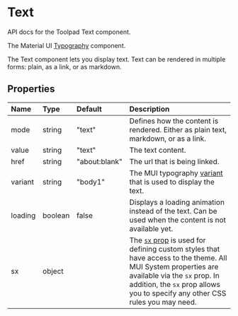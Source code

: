<!-- This file has been auto-generated using `yarn docs:build:api`. -->

# Text

<p class="description">API docs for the Toolpad Text component.</p>

The Material UI [Typography](https://mui.com/material-ui/react-typography/) component.

The Text component lets you display text. Text can be rendered in multiple forms: plain, as a link, or as markdown.

## Properties

| Name                                   | Type                                   | Default                                         | Description                                                                                                                                                                                                                                                                          |
| :------------------------------------- | :------------------------------------- | :---------------------------------------------- | :----------------------------------------------------------------------------------------------------------------------------------------------------------------------------------------------------------------------------------------------------------------------------------- |
| <span class="prop-name">mode</span>    | <span class="prop-type">string</span>  | <span class="prop-default">"text"</span>        | Defines how the content is rendered. Either as plain text, markdown, or as a link.                                                                                                                                                                                                   |
| <span class="prop-name">value</span>   | <span class="prop-type">string</span>  | <span class="prop-default">"text"</span>        | The text content.                                                                                                                                                                                                                                                                    |
| <span class="prop-name">href</span>    | <span class="prop-type">string</span>  | <span class="prop-default">"about:blank"</span> | The url that is being linked.                                                                                                                                                                                                                                                        |
| <span class="prop-name">variant</span> | <span class="prop-type">string</span>  | <span class="prop-default">"body1"</span>       | The MUI typography [variant](https://mui.com/material-ui/customization/typography/#variants) that is used to display the text.                                                                                                                                                       |
| <span class="prop-name">loading</span> | <span class="prop-type">boolean</span> | <span class="prop-default">false</span>         | Displays a loading animation instead of the text. Can be used when the content is not available yet.                                                                                                                                                                                 |
| <span class="prop-name">sx</span>      | <span class="prop-type">object</span>  |                                                 | The [`sx` prop](https://mui.com/system/getting-started/the-sx-prop/) is used for defining custom styles that have access to the theme. All MUI System properties are available via the `sx` prop. In addition, the `sx` prop allows you to specify any other CSS rules you may need. |
